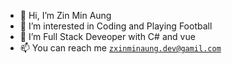 - 👋 Hi, I’m Zin Min Aung
- 👀 I’m interested in Coding and Playing Football
- 🌱 I’m Full Stack Deveoper with C# and vue 
- 📫 You can reach me <code><a>zxinminaung.dev@gamil.com</a></code>

<!---
zxinminaung-dev/zxinminaung-dev is a ✨ special ✨ repository because its `README.md` (this file) appears on your GitHub profile.
You can click the Preview link to take a look at your changes.
--->

